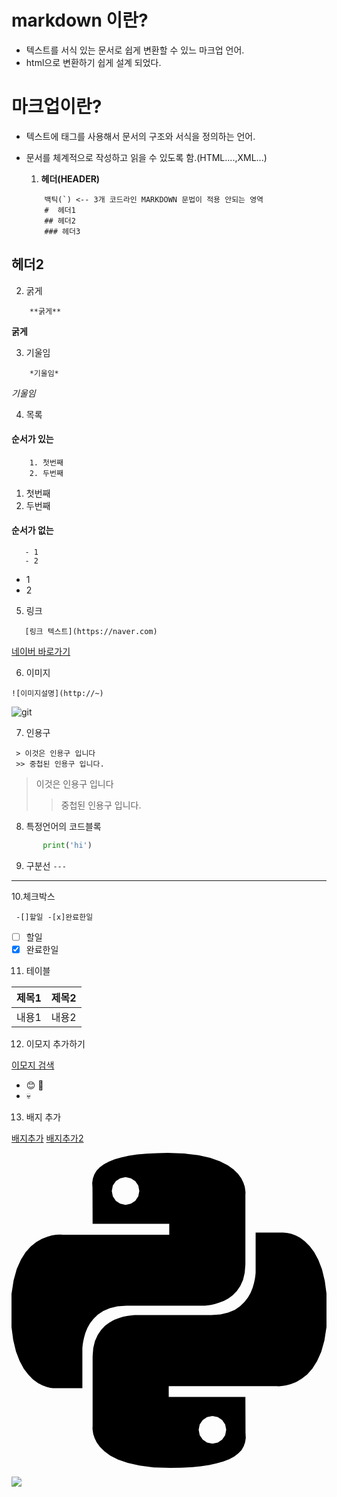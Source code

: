 # markdown 이란?
- 텍스트를 서식 있는 문서로 쉽게 변환할 수 있느 마크업 언어.
- html으로 변환하기 쉽게 설계 되었다.

# 마크업이란?
- 텍스트에 태그를 사용해서 문서의 구조와 서식을 정의하는 언어.
- 문서를 체계적으로 작성하고 읽을 수 있도록 함.(HTML....,XML...)

    1. **헤더(HEADER)**
    ```
        백틱(`) <-- 3개 코드라인 MARKDOWN 문법이 적용 안되는 영역
        #  헤더1
        ## 헤더2
        ### 헤더3
    ```
## 헤더2
2. 굵게
```
    **굵게**
```
**굵게**

3. 기울임 
```
    *기울임*
```
*기울임*

4. 목록
#### 순서가 있는
``` 
    1. 첫번째
    2. 두번째
```
 1. 첫번째
 2. 두번째
 #### 순서가 없는
 ```
    - 1
    - 2
 ```
 - 1
 - 2

 5. 링크
 ```
    [링크 텍스트](https://naver.com)
 ```
 [네이버 바로가기](https://naver.com)

6. 이미지
```
![이미지설명](http://~)
```
![git](https://git-scm.com/images/logo@2x.png)

7. 인용구
```
 > 이것은 인용구 입니다
 >> 중첩된 인용구 입니다.
```
> 이것은 인용구 입니다
 >> 중첩된 인용구 입니다.

 8. 특정언어의 코드블록
 ```python
        print('hi')
 ```

 9. 구분선
 ```---```
 ---

 10.체크박스

 ``` -[]할일 -[x]완료한일```
- [ ] 할일 
- [x] 완료한일

 11. 테이블

 |제목1|제목2|
 |-----|-----|
 |내용1|내용2|

 12. 이모지 추가하기

 [이모지 검색](https://emojipedia.org)

 - 😊 🍺
 - 💀

 13. 배지 추가

 [배지추가](https://simpleicons.org)
 [배지추가2](https://shields.io/)

 <svg role="img" viewBox="0 0 24 24" xmlns="http://www.w3.org/2000/svg"><title>Python</title><path d="M14.25.18l.9.2.73.26.59.3.45.32.34.34.25.34.16.33.1.3.04.26.02.2-.01.13V8.5l-.05.63-.13.55-.21.46-.26.38-.3.31-.33.25-.35.19-.35.14-.33.1-.3.07-.26.04-.21.02H8.77l-.69.05-.59.14-.5.22-.41.27-.33.32-.27.35-.2.36-.15.37-.1.35-.07.32-.04.27-.02.21v3.06H3.17l-.21-.03-.28-.07-.32-.12-.35-.18-.36-.26-.36-.36-.35-.46-.32-.59-.28-.73-.21-.88-.14-1.05-.05-1.23.06-1.22.16-1.04.24-.87.32-.71.36-.57.4-.44.42-.33.42-.24.4-.16.36-.1.32-.05.24-.01h.16l.06.01h8.16v-.83H6.18l-.01-2.75-.02-.37.05-.34.11-.31.17-.28.25-.26.31-.23.38-.2.44-.18.51-.15.58-.12.64-.1.71-.06.77-.04.84-.02 1.27.05zm-6.3 1.98l-.23.33-.08.41.08.41.23.34.33.22.41.09.41-.09.33-.22.23-.34.08-.41-.08-.41-.23-.33-.33-.22-.41-.09-.41.09zm13.09 3.95l.28.06.32.12.35.18.36.27.36.35.35.47.32.59.28.73.21.88.14 1.04.05 1.23-.06 1.23-.16 1.04-.24.86-.32.71-.36.57-.4.45-.42.33-.42.24-.4.16-.36.09-.32.05-.24.02-.16-.01h-8.22v.82h5.84l.01 2.76.02.36-.05.34-.11.31-.17.29-.25.25-.31.24-.38.2-.44.17-.51.15-.58.13-.64.09-.71.07-.77.04-.84.01-1.27-.04-1.07-.14-.9-.2-.73-.25-.59-.3-.45-.33-.34-.34-.25-.34-.16-.33-.1-.3-.04-.25-.02-.2.01-.13v-5.34l.05-.64.13-.54.21-.46.26-.38.3-.32.33-.24.35-.2.35-.14.33-.1.3-.06.26-.04.21-.02.13-.01h5.84l.69-.05.59-.14.5-.21.41-.28.33-.32.27-.35.2-.36.15-.36.1-.35.07-.32.04-.28.02-.21V6.07h2.09l.14.01zm-6.47 14.25l-.23.33-.08.41.08.41.23.33.33.23.41.08.41-.08.33-.23.23-.33.08-.41-.08-.41-.23-.33-.33-.23-.41-.08-.41.08z"/></svg>
 
 <img src="https://img.shields.io/badge/우하하하-색상?style=for-the-badge&logo=기술스택아이콘&logoColor=white">